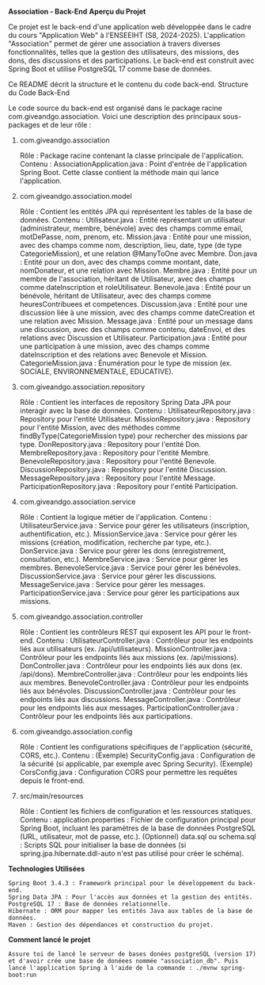 **Association - Back-End**
**Aperçu du Projet**

Ce projet est le back-end d'une application web développée dans le cadre du cours "Application Web" à l'ENSEEIHT (S8, 2024-2025). L'application "Association" permet de gérer une association à travers diverses fonctionnalités, telles que la gestion des utilisateurs, des missions, des dons, des discussions et des participations. Le back-end est construit avec Spring Boot et utilise PostgreSQL 17 comme base de données.

Ce README décrit la structure et le contenu du code back-end.
Structure du Code Back-End

Le code source du back-end est organisé dans le package racine com.giveandgo.association. Voici une description des principaux sous-packages et de leur rôle :
1. com.giveandgo.association

    Rôle : Package racine contenant la classe principale de l'application.
    Contenu :
        AssociationApplication.java : Point d'entrée de l'application Spring Boot. Cette classe contient la méthode main qui lance l'application.

2. com.giveandgo.association.model

    Rôle : Contient les entités JPA qui représentent les tables de la base de données.
    Contenu :
        Utilisateur.java : Entité représentant un utilisateur (administrateur, membre, bénévole) avec des champs comme email, motDePasse, nom, prenom, etc.
        Mission.java : Entité pour une mission, avec des champs comme nom, description, lieu, date, type (de type CategorieMission), et une relation @ManyToOne avec Membre.
        Don.java : Entité pour un don, avec des champs comme montant, date, nomDonateur, et une relation avec Mission.
        Membre.java : Entité pour un membre de l'association, héritant de Utilisateur, avec des champs comme dateInscription et roleUtilisateur.
        Benevole.java : Entité pour un bénévole, héritant de Utilisateur, avec des champs comme heuresContribuees et competences.
        Discussion.java : Entité pour une discussion liée à une mission, avec des champs comme dateCreation et une relation avec Mission.
        Message.java : Entité pour un message dans une discussion, avec des champs comme contenu, dateEnvoi, et des relations avec Discussion et Utilisateur.
        Participation.java : Entité pour une participation à une mission, avec des champs comme dateInscription et des relations avec Benevole et Mission.
        CategorieMission.java : Énumération pour le type de mission (ex. SOCIALE, ENVIRONNEMENTALE, EDUCATIVE).

3. com.giveandgo.association.repository

    Rôle : Contient les interfaces de repository Spring Data JPA pour interagir avec la base de données.
    Contenu :
        UtilisateurRepository.java : Repository pour l'entité Utilisateur.
        MissionRepository.java : Repository pour l'entité Mission, avec des méthodes comme findByType(CategorieMission type) pour rechercher des missions par type.
        DonRepository.java : Repository pour l'entité Don.
        MembreRepository.java : Repository pour l'entité Membre.
        BenevoleRepository.java : Repository pour l'entité Benevole.
        DiscussionRepository.java : Repository pour l'entité Discussion.
        MessageRepository.java : Repository pour l'entité Message.
        ParticipationRepository.java : Repository pour l'entité Participation.

4. com.giveandgo.association.service

    Rôle : Contient la logique métier de l'application.
    Contenu :
        UtilisateurService.java : Service pour gérer les utilisateurs (inscription, authentification, etc.).
        MissionService.java : Service pour gérer les missions (création, modification, recherche par type, etc.).
        DonService.java : Service pour gérer les dons (enregistrement, consultation, etc.).
        MembreService.java : Service pour gérer les membres.
        BenevoleService.java : Service pour gérer les bénévoles.
        DiscussionService.java : Service pour gérer les discussions.
        MessageService.java : Service pour gérer les messages.
        ParticipationService.java : Service pour gérer les participations aux missions.

5. com.giveandgo.association.controller

    Rôle : Contient les contrôleurs REST qui exposent les API pour le front-end.
    Contenu :
        UtilisateurController.java : Contrôleur pour les endpoints liés aux utilisateurs (ex. /api/utilisateurs).
        MissionController.java : Contrôleur pour les endpoints liés aux missions (ex. /api/missions).
        DonController.java : Contrôleur pour les endpoints liés aux dons (ex. /api/dons).
        MembreController.java : Contrôleur pour les endpoints liés aux membres.
        BenevoleController.java : Contrôleur pour les endpoints liés aux bénévoles.
        DiscussionController.java : Contrôleur pour les endpoints liés aux discussions.
        MessageController.java : Contrôleur pour les endpoints liés aux messages.
        ParticipationController.java : Contrôleur pour les endpoints liés aux participations.

6. com.giveandgo.association.config

    Rôle : Contient les configurations spécifiques de l'application (sécurité, CORS, etc.).
    Contenu :
        (Exemple) SecurityConfig.java : Configuration de la sécurité (si applicable, par exemple avec Spring Security).
        (Exemple) CorsConfig.java : Configuration CORS pour permettre les requêtes depuis le front-end.

7. src/main/resources

    Rôle : Contient les fichiers de configuration et les ressources statiques.
    Contenu :
        application.properties : Fichier de configuration principal pour Spring Boot, incluant les paramètres de la base de données PostgreSQL (URL, utilisateur, mot de passe, etc.).
        (Optionnel) data.sql ou schema.sql : Scripts SQL pour initialiser la base de données (si spring.jpa.hibernate.ddl-auto n'est pas utilisé pour créer le schéma).

**Technologies Utilisées**

    Spring Boot 3.4.3 : Framework principal pour le développement du back-end.
    Spring Data JPA : Pour l'accès aux données et la gestion des entités.
    PostgreSQL 17 : Base de données relationnelle.
    Hibernate : ORM pour mapper les entités Java aux tables de la base de données.
    Maven : Gestion des dépendances et construction du projet.
**Comment lancé le projet**

    Assure toi de lancé le serveur de bases donées postgreSQL (version 17) et d'avoir crée une base de donéees nommée "association_db". Puis lancé l'application Spring à l'aide de la commande : ./mvnw spring-boot:run
